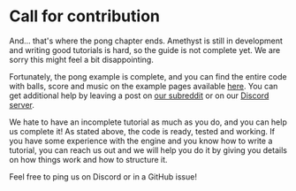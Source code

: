 # Call for contribution

And... that's where the pong chapter ends.
Amethyst is still in development and writing good tutorials is hard, so the guide is not complete yet.
We are sorry this might feel a bit disappointing.

Fortunately, the pong example is complete, and you can find the entire code with balls, score and music on the example pages available [here](https://www.amethyst.rs/doc). You can get additional help by leaving a post on [our subreddit](https://www.reddit.com/r/Amethyst) or on our [Discord server](https://discord.gg/GnP5Whs).

We hate to have an incomplete tutorial as much as you do, and you can help us complete it!
As stated above, the code is ready, tested and working. If you have some experience with the engine and you know how to write a tutorial, you can reach us out and we will help you do it by giving you details on how things work and how to structure it.

Feel free to ping us on Discord or in a GitHub issue!
